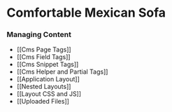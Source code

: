 # Comfortable Mexican Sofa
### Managing Content
* [[Cms Page Tags]]
* [[Cms Field Tags]]
* [[Cms Snippet Tags]]
* [[Cms Helper and Partial Tags]]
* [[Application Layout]]
* [[Nested Layouts]]
* [[Layout CSS and JS]]
* [[Uploaded Files]]
